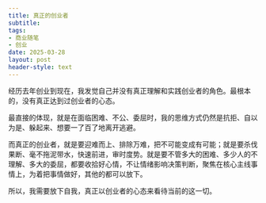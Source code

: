 ```yaml
---
title: 真正的创业者
subtitle: 
tags: 
- 商业随笔
- 创业
date: 2025-03-28
layout: post
header-style: text
---
```


经历去年创业到现在，我发觉自己并没有真正理解和实践创业者的角色。最根本的，没有真正达到过创业者的心态。

最直接的体现，就是在面临困难、不公、委屈时，我的思维方式仍然是抗拒、自以为是、躲起来、想要一了百了地离开逃避。

而真正的创业者，就是要迎难而上、排除万难，把不可能变成有可能；就是要杀伐果断、毫不拖泥带水，快速前进，审时度势。就是要不管多大的困难、多少人的不理解、多大的委屈，都要收拾好心情，不让情绪影响决策判断，聚焦在核心主线事情上，为着把事情做好，其他的都可以放下。

所以，我需要放下自我，真正以创业者的心态来看待当前的这一切。